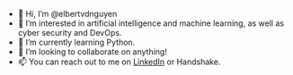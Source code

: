 - 👋 Hi, I’m @elbertvdnguyen
- 👀 I’m interested in artificial intelligence and machine learning, as well as cyber security and DevOps.
- 🌱 I’m currently learning Python.
- 💞️ I’m looking to collaborate on anything!
- 📫 You can reach out to me on [LinkedIn](https://www.linkedin.com/in/elbert-nguyen/) or Handshake.

<!---
elbertvdnguyen/elbertvdnguyen is a ✨ special ✨ repository because its `README.md` (this file) appears on your GitHub profile.
You can click the Preview link to take a look at your changes.
--->
